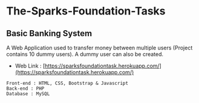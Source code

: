 # The-Sparks-Foundation-Tasks
## Basic Banking System

A Web Application used to transfer money between multiple users (Project contains 10 dummy users). A dummy user can also be created.

- Web Link : [https://sparksfoundationtask.herokuapp.com/](https://sparksfoundationtask.herokuapp.com/)

```
Front-end : HTML, CSS, Bootstrap & Javascript 
Back-end : PHP
Database : MySQL
```
